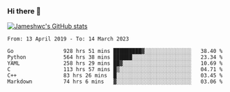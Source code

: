 ### Hi there 👋

[![Jameshwc's GitHub stats](https://github-readme-stats.vercel.app/api?username=jameshwc)](https://github.com/anuraghazra/github-readme-stats)

<!--START_SECTION:waka-->

```text
From: 13 April 2019 - To: 14 March 2023

Go                928 hrs 51 mins █████████▓░░░░░░░░░░░░░░░   38.40 %
Python            564 hrs 38 mins ██████░░░░░░░░░░░░░░░░░░░   23.34 %
YAML              258 hrs 29 mins ██▓░░░░░░░░░░░░░░░░░░░░░░   10.69 %
C                 113 hrs 57 mins █▒░░░░░░░░░░░░░░░░░░░░░░░   04.71 %
C++               83 hrs 26 mins  █░░░░░░░░░░░░░░░░░░░░░░░░   03.45 %
Markdown          74 hrs 6 mins   ▓░░░░░░░░░░░░░░░░░░░░░░░░   03.06 %
```

<!--END_SECTION:waka-->